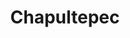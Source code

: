 ---
template: Post
title: Chapultepec
tags: Mexican
category: Local
phone: 901-854-8940
services: curbside
---